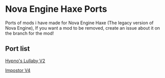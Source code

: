 # Nova Engine Haxe Ports
Ports of mods i have made for Nova Engine Haxe (The legacy version of Nova Engine), If you want a mod to be removed, create an issue about it on the branch for the mod!

## Port list
[Hypno's Lullaby V2](https://github.com/swordcube/NovaEngine-Haxe-ports/tree/hypno-v2)

[Impostor V4](https://github.com/swordcube/NovaEngine-Haxe-ports/tree/impostor-v4)
